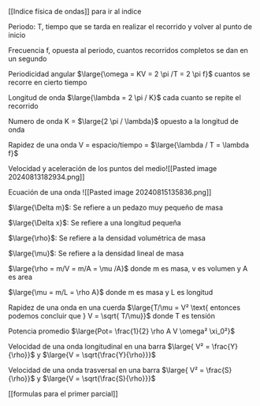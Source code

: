 [[Indice física de ondas]] para ir al indice 

Periodo: T, tiempo que se tarda en realizar el recorrido y volver al punto de inicio

Frecuencia f, opuesta al periodo, cuantos recorridos completos se dan en un segundo

Periodicidad angular  $\large{\omega = KV = 2 \pi /T = 2 \pi f}$ cuantos se recorre en cierto tiempo

Longitud de onda $\large{\lambda = 2 \pi / K}$ cada cuanto se repite el recorrido

Numero de onda  K =  $\large{2 \pi / \lambda}$ opuesto a la longitud de onda

Rapidez de una onda V = espacio/tiempo = $\large{\lambda / T = \lambda f}$

Velocidad y aceleración de los puntos del medio![[Pasted image 20240813182934.png]] 

Ecuación de una onda  ![[Pasted image 20240815135836.png]]

$\large{\Delta m}$: Se refiere a un pedazo muy pequeño de masa  

$\large{\Delta x}$: Se refiere a una longitud pequeña 

$\large{\rho}$: Se refiere a la densidad volumétrica de masa 

$\large{\mu}$: Se refiere a la densidad lineal de masa

$\large{\rho = m/V = m/A = \mu /A}$ donde m es masa,  v es volumen y A es area 

$\large{\mu = m/L = \rho A}$ donde m es masa y L es longitud 

Rapidez de una onda en una cuerda $\large{T/\mu = V² \text{ entonces podemos concluir que } V = \sqrt{ T/\mu}}$ donde T es tensión 

Potencia promedio $\large{Pot= \frac{1}{2} \rho A V \omega² \xi_0²}$ 

Velocidad de una onda longitudinal en una barra $\large{ V² = \frac{Y}{\rho}}$ y $\large{V = \sqrt{\frac{Y}{\rho}}}$ 

 Velocidad de una onda trasversal en una barra $\large{ V² = \frac{S}{\rho}}$ y $\large{V = \sqrt{\frac{S}{\rho}}}$ 

[[formulas para el primer parcial]]